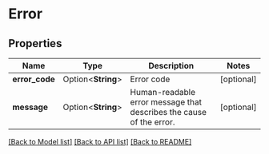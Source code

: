# Error

## Properties

Name | Type | Description | Notes
------------ | ------------- | ------------- | -------------
**error_code** | Option<**String**> | Error code | [optional]
**message** | Option<**String**> | Human-readable error message that describes the cause of the error. | [optional]

[[Back to Model list]](../README.md#documentation-for-models) [[Back to API list]](../README.md#documentation-for-api-endpoints) [[Back to README]](../README.md)


